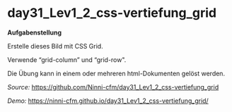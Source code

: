 # day31_Lev1_2_css-vertiefung_grid

**Aufgabenstellung**

Erstelle dieses Bild mit CSS Grid.

Verwende “grid-column” und “grid-row".

Die Übung kann in einem oder mehreren html-Dokumenten gelöst werden.

_Source:_ https://github.com/Ninni-cfm/day31_Lev1_2_css-vertiefung_grid

_Demo:_ https://ninni-cfm.github.io/day31_Lev1_2_css-vertiefung_grid/
